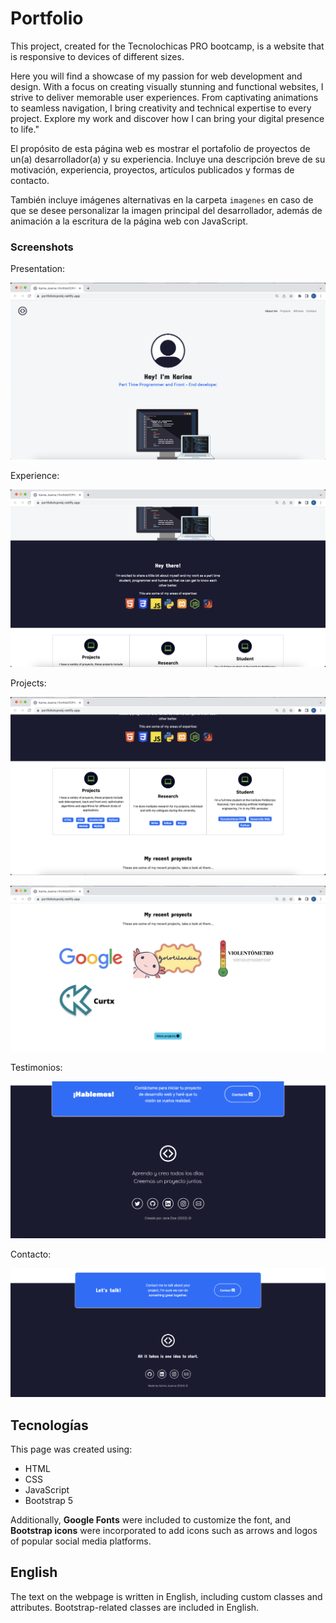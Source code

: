#  Portfolio 

This project, created for the Tecnolochicas PRO bootcamp, is a website that is responsive to devices of different sizes. 

Here you will find a showcase of my passion for web development and design. With a focus on creating visually stunning and functional websites, I strive to deliver memorable user experiences. From captivating animations to seamless navigation, I bring creativity and technical expertise to every project. Explore my work and discover how I can bring your digital presence to life."

El propósito de esta página web es mostrar el portafolio de proyectos de un(a) desarrollador(a) y su experiencia. Incluye una descripción breve de su motivación, experiencia, proyectos, artículos publicados y formas de contacto. 

También incluye imágenes alternativas en la carpeta `imagenes` en caso de que se desee personalizar la imagen principal del desarrollador, además de animación a la escritura de la página web con JavaScript.

### Screenshots

Presentation:

![Primera parte de la página web](imagenes/screenshot1.png)

Experience:

![Experiencia](imagenes/screenshot2.png)

Projects:

![Proyectos](imagenes/screenshot3.png)

![Proyectos](imagenes/screenshot4.png)

Testimonios:

![Testimonios](imagenes/screenshot5.png)

Contacto:

![Contacto](imagenes/screenshot6.png)

## Tecnologías

This page was created using:

* HTML
* CSS
* JavaScript 
* Bootstrap 5

Additionally, **Google Fonts**  were included to customize the font, and **Bootstrap icons**  were incorporated to add icons such as arrows and logos of popular social media platforms.

## English

The text on the webpage is written in English, including custom classes and attributes. Bootstrap-related classes are included in English.




